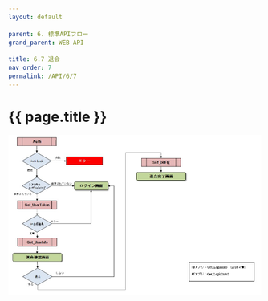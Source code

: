 ```yaml
---
layout: default

parent: 6. 標準APIフロー
grand_parent: WEB API

title: 6.7 退会
nav_order: 7
permalink: /API/6/7
---
```


# {{ page.title }}

<a href="/img/API/6.7.退会.jpeg" target="_blank">
<img src="/img/API/6.7.退会.jpeg" alt="search tokui">
</a>